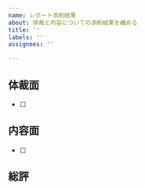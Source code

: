 ```yaml
---
name: レポート添削結果
about: 体裁と内容についての添削結果を纏める
title: ''
labels: ''
assignees: ''

---
```


## 体裁面
- [ ] 

## 内容面
- [ ] 

## 総評
